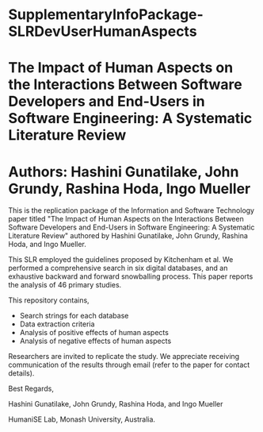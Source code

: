 # SupplementaryInfoPackage-SLRDevUserHumanAspects
# The Impact of Human Aspects on the Interactions Between Software Developers and End-Users in Software Engineering: A Systematic Literature Review
# Authors: Hashini Gunatilake, John Grundy, Rashina Hoda, Ingo Mueller

This is the replication package of the Information and Software Technology paper titled "The Impact of Human Aspects on the Interactions Between Software Developers and End-Users in Software Engineering: A Systematic Literature Review" authored by Hashini Gunatilake, John Grundy, Rashina Hoda, and Ingo Mueller.

This SLR employed the guidelines proposed by Kitchenham et al. We performed a comprehensive search in six digital databases, and an exhaustive backward and forward snowballing process. This paper reports the analysis of 46 primary studies.

This repository contains,
  - Search strings for each database
  - Data extraction criteria
  - Analysis of positive effects of human aspects 
  - Analysis of negative effects of human aspects

Researchers are invited to replicate the study. We appreciate receiving communication of the results through email (refer to the paper for contact details).

Best Regards,

Hashini Gunatilake, John Grundy, Rashina Hoda, and Ingo Mueller

HumaniSE Lab, Monash University, Australia.
